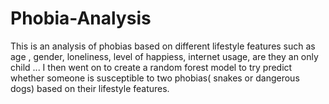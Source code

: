 # Phobia-Analysis

This is an analysis of phobias based on different 
lifestyle features such as age , gender, loneliness, level of happiess, internet usage, are they an only child ...
I then went on to create a random forest model to try predict whether someone is susceptible to two phobias( 
snakes or dangerous dogs) based on their lifestyle features.
